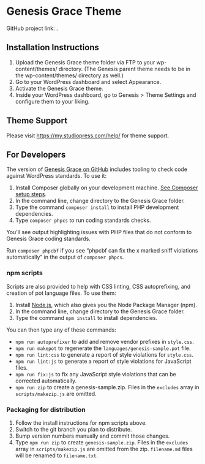 # Genesis Grace Theme

GitHub project link: .


## Installation Instructions

1. Upload the Genesis Grace theme folder via FTP to your wp-content/themes/ directory. (The Genesis parent theme needs to be in the wp-content/themes/ directory as well.)
2. Go to your WordPress dashboard and select Appearance.
3. Activate the Genesis Grace theme.
4. Inside your WordPress dashboard, go to Genesis > Theme Settings and configure them to your liking.

## Theme Support

Please visit https://my.studiopress.com/help/ for theme support.

## For Developers

The version of [Genesis Grace on GitHub](https://github.com/studiopress/genesis-sample/) includes tooling to check code against WordPress standards. To use it:

1. Install Composer globally on your development machine. [See Composer setup steps](https://getcomposer.org/doc/00-intro.md#downloading-the-composer-executable).
2. In the command line, change directory to the Genesis Grace folder.
3. Type the command `composer install` to install PHP development dependencies.
4. Type `composer phpcs` to run coding standards checks.

You'll see output highlighting issues with PHP files that do not conform to Genesis Grace coding standards.

Run `composer phpcbf` if you see “phpcbf can fix the x marked sniff violations automatically” in the output of `composer phpcs`.

### npm scripts

Scripts are also provided to help with CSS linting, CSS autoprefixing, and creation of pot language files. To use them:

1. Install [Node.js](https://nodejs.org/), which also gives you the Node Package Manager (npm).
2. In the command line, change directory to the Genesis Grace folder.
3. Type the command `npm install` to install dependencies.

You can then type any of these commands:

- `npm run autoprefixer` to add and remove vendor prefixes in `style.css`.
- `npm run makepot` to regenerate the `languages/genesis-sample.pot` file.
- `npm run lint:css` to generate a report of style violations for `style.css`.
- `npm run lint:js` to generate a report of style violations for JavaScript files.
- `npm run fix:js` to fix any JavaScript style violations that can be corrected automatically.
- `npm run zip` to create a genesis-sample.zip. Files in the `excludes` array in `scripts/makezip.js` are omitted.

### Packaging for distribution

1. Follow the install instructions for npm scripts above.
2. Switch to the git branch you plan to distribute.
3. Bump version numbers manually and commit those changes.
4. Type `npm run zip` to create `genesis-sample.zip`. Files in the `excludes` array in `scripts/makezip.js` are omitted from the zip. `filename.md` files will be renamed to `filename.txt`.
